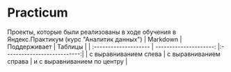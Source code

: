 # Practicum
 Проекты, которые были реализованы в ходе обучения в Яндекс.Практикум (курс "Аналитик данных")
| Markdown              | Поддерживает           | Таблицы                     |
| :-------------------- | ---------------------: |:---------------------------:|
| с выравниванием слева | с выравниванием справа | и с выравниванием по центру |
